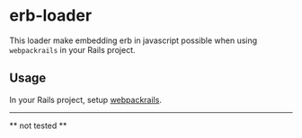 # erb-loader

This loader make embedding erb in javascript possible when using `webpackrails` 
in your Rails project.


## Usage

In your Rails project, setup [webpackrails](https://github.com/towry/webpackrails).

---

** not tested **
